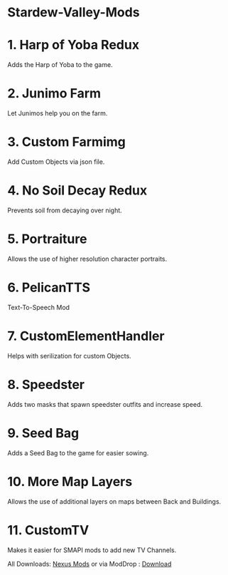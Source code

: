 # Stardew-Valley-Mods

# 1. Harp of Yoba Redux
Adds the Harp of Yoba to the game.

# 2. Junimo Farm
Let Junimos help you on the farm.

# 3. Custom Farmimg
Add Custom Objects via json file. 

# 4. No Soil Decay Redux
Prevents soil from decaying over night.

# 5. Portraiture
Allows the use of higher resolution character portraits.

# 6. PelicanTTS
Text-To-Speech Mod

# 7. CustomElementHandler
Helps with serilization for custom Objects.

# 8. Speedster
Adds two masks that spawn speedster outfits and increase speed.

# 9. Seed Bag
Adds a Seed Bag to the game for easier sowing.

# 10. More Map Layers
Allows the use of additional layers on maps between Back and Buildings.

# 11. CustomTV
Makes it easier for SMAPI mods to add new TV Channels.

All Downloads: [Nexus Mods](http://www.nexusmods.com/stardewvalley/users/42440425/?tb=mods&pUp=1) or via ModDrop : [Download](https://www.moddrop.com/)

